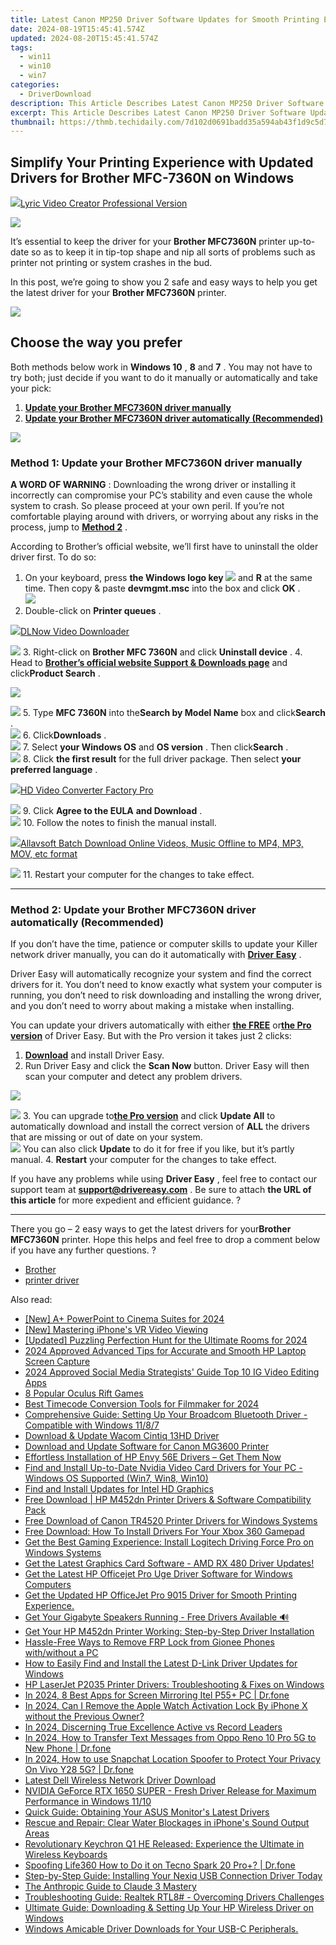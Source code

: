 ```yaml
---
title: Latest Canon MP250 Driver Software Updates for Smooth Printing Experience
date: 2024-08-19T15:45:41.574Z
updated: 2024-08-20T15:45:41.574Z
tags:
  - win11
  - win10
  - win7
categories:
  - DriverDownload
description: This Article Describes Latest Canon MP250 Driver Software Updates for Smooth Printing Experience
excerpt: This Article Describes Latest Canon MP250 Driver Software Updates for Smooth Printing Experience
thumbnail: https://thmb.techidaily.com/7d102d0691badd35a594ab43f1d9c5d7fc8e7e61fc0122cfbf6ee1f44ab5a17c.jpg
---
```


## Simplify Your Printing Experience with Updated Drivers for Brother MFC-7360N on Windows

<!-- affiliate ads begin -->
<a href="https://secure.2checkout.com/order/checkout.php?PRODS=11224199&QTY=1&AFFILIATE=108875&CART=1"><img src="https://secure.avangate.com/images/merchant/e09fdffe648a30658a9657bbed7b2388/products/copy_boxshot_lyricvideo.png" border="0">Lyric Video Creator Professional Version</a>
<!-- affiliate ads end -->
![](https://images.drivereasy.com/wp-content/uploads/2018/08/img_5b860d7154ba4.jpg)

 It’s essential to keep the driver for your **Brother MFC7360N** printer up-to-date so as to keep it in tip-top shape and nip all sorts of problems such as printer not printing or system crashes in the bud.

 In this post, we’re going to show you 2 safe and easy ways to help you get the latest driver for your **Brother MFC7360N** printer.

<!-- affiliate ads begin -->
<a href="https://estore.winxdvd.com/order/checkout.php?PRODS=12653808&QTY=1&AFFILIATE=108875&CART=1"><img src="https://www.winxdvd.com/affiliate/new-banner/wt-500x500.jpg" border="0"></a>
<!-- affiliate ads end -->
## Choose the way you prefer

 Both methods below work in **Windows 10** , **8** and **7** . You may not have to try both; just decide if you want to do it manually or automatically and take your pick:

1. [**Update your Brother MFC7360N driver manually**](https://tools.techidaily.com/drivereasy/download/)
2. [**Update your Brother MFC7360N driver automatically (Recommended)**](https://tools.techidaily.com/drivereasy/download/)

<!-- affiliate ads begin -->
<a href="https://secure.2checkout.com/order/checkout.php?PRODS=4940312&QTY=1&AFFILIATE=108875&CART=1"><img src="https://secure.avangate.com/images/merchant/333ac5d90817d69113471fbb6e531bee/sps-partnership-728x90eng.png" border="0"></a>
<!-- affiliate ads end -->
### Method 1: Update your Brother MFC7360N driver manually

**A WORD OF WARNING** : Downloading the wrong driver or installing it incorrectly can compromise your PC’s stability and even cause the whole system to crash. So please proceed at your own peril. If you’re not comfortable playing around with drivers, or worrying about any risks in the process, jump to [**Method 2**](https://tools.techidaily.com/drivereasy/download/) .

 According to Brother’s official website, we’ll first have to uninstall the older driver first. To do so:

1. On your keyboard, press   **the Windows logo key  ![](https://images.drivereasy.com/wp-content/uploads/2018/04/img_5ae0331bc08e4.png)**  and **R**  at the same time. Then copy & paste **devmgmt.msc** into the box and click   **OK**  .  
![](https://images.drivereasy.com/wp-content/uploads/2018/05/img_5afb9c1b96ba9.png)
2. Double-click on **Printer queues** .  
<!-- affiliate ads begin -->
<a href="https://secure.2checkout.com/order/checkout.php?PRODS=4712430&QTY=1&AFFILIATE=108875&CART=1"><img src="https://secure.avangate.com/images/merchant/c404a5adbf90e09631678b13b05d9d7a/products/dlnow_256.png" border="0">DLNow Video Downloader</a>
<!-- affiliate ads end -->
![](https://images.drivereasy.com/wp-content/uploads/2018/06/img_5b1a5b86a48f2.jpg)
3. Right-click on **Brother MFC 7360N** and click **Uninstall device** .
4. Head to **[Brother’s official website Support & Downloads page](http://support.brother.com/g/b/countrytop.aspx?c=us&lang=en)**  and click**Product Search** .  
<!-- affiliate ads begin -->
<a href="https://shop.systoolsgroup.com/affiliate.php?ACCOUNT=SYSTOOBY&AFFILIATE=108875&PATH=https%3A%2F%2Fwww.systoolsgroup.com%3FAFFILIATE%3D108875%26RESOURCE%3DSysTools%2BGmail%2BBackup"><img src="https://www.systoolsgroup.com/box/gmail-backup.png" border="0"></a>
<!-- affiliate ads end -->
![](https://images.drivereasy.com/wp-content/uploads/2018/09/img_5b91f9dbc2b1f.jpg)
5. Type **MFC 7360N** into the**Search by Model Name** box and click**Search** .  
![](https://images.drivereasy.com/wp-content/uploads/2018/09/img_5b92163d78f96.jpg)
6. Click**Downloads** .  
![](https://images.drivereasy.com/wp-content/uploads/2018/09/img_5b92169633e75.jpg)
7. Select **your Windows OS**   and **OS version** . Then click**Search** .  
![](https://images.drivereasy.com/wp-content/uploads/2018/09/img_5b921713414d6.jpg)
8. Click **the first result**   for the full driver package. Then select **your preferred language** .  
<!-- affiliate ads begin -->
<a href="https://secure.2checkout.com/order/checkout.php?PRODS=4537546&QTY=1&AFFILIATE=108875&CART=1"><img src="https://secure.avangate.com/images/merchant/4b0a0290ad7df100b77e86839989a75e/products/7_copy_2_2_hdpro.png" border="0">HD Video Converter Factory Pro</a>
<!-- affiliate ads end -->
![](https://images.drivereasy.com/wp-content/uploads/2018/08/img_5b8613a0a97a4.jpg)
9. Click **Agree to the EULA**  **and Download** .  
![](https://images.drivereasy.com/wp-content/uploads/2018/08/img_5b8613f9ec314.jpg)
10. Follow the notes to finish the manual install.  
<!-- affiliate ads begin -->
<a href="https://secure.2checkout.com/order/checkout.php?PRODS=4631056&QTY=1&AFFILIATE=108875&CART=1"><img src="https://secure.avangate.com/images/merchant/997e65474a248252883b485717f7d098/products/buy-windows.png" border="0">Allavsoft Batch Download Online Videos, Music Offline to MP4, MP3, MOV, etc format </a>
<!-- affiliate ads end -->
![](https://images.drivereasy.com/wp-content/uploads/2018/08/img_5b861455df55e.jpg)
11. Restart your computer for the changes to take effect.

---

### Method 2: Update your Brother MFC7360N driver automatically (Recommended)

 If you don’t have the time, patience or computer skills to update your Killer network  driver manually, you can do it automatically with **[Driver Easy](https://tools.techidaily.com/drivereasy/download/)**  .

 Driver Easy will automatically recognize your system and find the correct drivers for it. You don’t need to know exactly what system your computer is running, you don’t need to risk downloading and installing the wrong driver, and you don’t need to worry about making a mistake when installing.

 You can update your drivers automatically with either **[the FREE](https://tools.techidaily.com/drivereasy/download/)**  or[**the Pro version**](https://tools.techidaily.com/drivereasy/download/) of Driver Easy. But with the Pro version it takes just 2 clicks:

1. **[Download](https://tools.techidaily.com/drivereasy/download/)**  and install Driver Easy.
2. Run Driver Easy and click the **Scan Now** button. Driver Easy will then scan your computer and detect any problem drivers.  
<!-- affiliate ads begin -->
<a href="https://store.massmailsoftware.com/order/checkout.php?PRODS=1047974&QTY=1&AFFILIATE=108875&CART=1"><img src="https://secure.avangate.com/images/merchant/dc87c13749315c7217cdc4ac692e704c/banera_for_partners-04_%281%29.jpg" border="0"></a>
<!-- affiliate ads end -->
![](https://images.drivereasy.com/wp-content/uploads/2018/07/img_5b5aefd675a7c.jpg)
3. You can upgrade to[**the Pro version**](https://tools.techidaily.com/drivereasy/download/) and click **Update All** to automatically download and install the correct version of **ALL**  the drivers that are missing or out of date on your system.  
![](https://images.drivereasy.com/wp-content/uploads/2018/09/img_5b92188ba032e.jpg) You can also click **Update** to do it for free if you like, but it’s partly manual.
4. **Restart**   your computer for the changes to take effect.

 If you have any problems while using **Driver Easy** , feel free to contact our support team at **<support@drivereasy.com>** . Be sure to attach **the URL of this article**  for more expedient and efficient guidance. ?

---

 There you go – 2 easy ways to get the latest drivers for your**Brother MFC7360N**  printer. Hope this helps and feel free to drop a comment below if you have any further questions. ?

* [Brother](https://tools.techidaily.com/drivereasy/download/)
* [printer driver](https://tools.techidaily.com/drivereasy/download/)

<ins class="adsbygoogle"
     style="display:block"
     data-ad-format="autorelaxed"
     data-ad-client="ca-pub-7571918770474297"
     data-ad-slot="1223367746"></ins>



<ins class="adsbygoogle"
     style="display:block"
     data-ad-client="ca-pub-7571918770474297"
     data-ad-slot="8358498916"
     data-ad-format="auto"
     data-full-width-responsive="true"></ins>

<span class="atpl-alsoreadstyle">Also read:</span>
<div><ul>
<li><a href="https://screen-recording.techidaily.com/new-aplus-powerpoint-to-cinema-suites-for-2024/"><u>[New] A+ PowerPoint to Cinema Suites for 2024</u></a></li>
<li><a href="https://extra-support.techidaily.com/new-mastering-iphones-vr-video-viewing/"><u>[New] Mastering iPhone's VR Video Viewing</u></a></li>
<li><a href="https://screen-activity-recording.techidaily.com/updated-puzzling-perfection-hunt-for-the-ultimate-rooms-for-2024/"><u>[Updated] Puzzling Perfection  Hunt for the Ultimate Rooms for 2024</u></a></li>
<li><a href="https://screen-mirroring-recording.techidaily.com/2024-approved-advanced-tips-for-accurate-and-smooth-hp-laptop-screen-capture/"><u>2024 Approved  Advanced Tips for Accurate and Smooth HP Laptop Screen Capture</u></a></li>
<li><a href="https://instagram-video-files.techidaily.com/2024-approved-social-media-strategists-guide-top-10-ig-video-editing-apps/"><u>2024 Approved  Social Media Strategists' Guide  Top 10 IG Video Editing Apps</u></a></li>
<li><a href="https://vp-tips.techidaily.com/8-popular-oculus-rift-games/"><u>8 Popular Oculus Rift Games</u></a></li>
<li><a href="https://smart-video-creator.techidaily.com/best-timecode-conversion-tools-for-filmmaker-for-2024/"><u>Best Timecode Conversion Tools for Filmmaker for 2024</u></a></li>
<li><a href="https://driver-download.techidaily.com/comprehensive-guide-setting-up-your-broadcom-bluetooth-driver-compatible-with-windows-1187/"><u>Comprehensive Guide: Setting Up Your Broadcom Bluetooth Driver - Compatible with Windows 11/8/7</u></a></li>
<li><a href="https://driver-download.techidaily.com/download-and-update-wacom-cintiq-13hd-driver/"><u>Download & Update Wacom Cintiq 13HD Driver</u></a></li>
<li><a href="https://driver-download.techidaily.com/download-and-update-software-for-canon-mg3600-printer/"><u>Download and Update Software for Canon MG3600 Printer</u></a></li>
<li><a href="https://driver-download.techidaily.com/1722976400104-effortless-installation-of-hp-envy-56e-drivers-get-them-now/"><u>Effortless Installation of HP Envy 56E Drivers – Get Them Now</u></a></li>
<li><a href="https://driver-download.techidaily.com/find-and-install-up-to-date-nvidia-video-card-drivers-for-your-pc-windows-os-supported-win7-win8-win10/"><u>Find and Install Up-to-Date Nvidia Video Card Drivers for Your PC - Windows OS Supported (Win7, Win8, Win10)</u></a></li>
<li><a href="https://driver-download.techidaily.com/find-and-install-updates-for-intel-hd-graphics/"><u>Find and Install Updates for Intel HD Graphics</u></a></li>
<li><a href="https://driver-download.techidaily.com/free-download-hp-m452dn-printer-drivers-and-software-compatibility-pack/"><u>Free Download | HP M452dn Printer Drivers & Software Compatibility Pack</u></a></li>
<li><a href="https://driver-download.techidaily.com/free-download-of-canon-tr4520-printer-drivers-for-windows-systems/"><u>Free Download of Canon TR4520 Printer Drivers for Windows Systems</u></a></li>
<li><a href="https://driver-download.techidaily.com/free-download-how-to-install-drivers-for-your-xbox-360-gamepad/"><u>Free Download: How To Install Drivers For Your Xbox 360 Gamepad</u></a></li>
<li><a href="https://driver-download.techidaily.com/get-the-best-gaming-experience-install-logitech-driving-force-pro-on-windows-systems/"><u>Get the Best Gaming Experience: Install Logitech Driving Force Pro on Windows Systems</u></a></li>
<li><a href="https://driver-download.techidaily.com/1722956336403-get-the-latest-graphics-card-software-amd-rx-480-driver-updates/"><u>Get the Latest Graphics Card Software - AMD RX 480 Driver Updates!</u></a></li>
<li><a href="https://driver-download.techidaily.com/get-the-latest-hp-officejet-pro-uge-driver-software-for-windows-computers/"><u>Get the Latest HP Officejet Pro Uge Driver Software for Windows Computers</u></a></li>
<li><a href="https://driver-download.techidaily.com/get-the-updated-hp-officejet-pro-9015-driver-for-smooth-printing-experience/"><u>Get the Updated HP OfficeJet Pro 9015 Driver for Smooth Printing Experience.</u></a></li>
<li><a href="https://driver-download.techidaily.com/get-your-gigabyte-speakers-running-free-drivers-available/"><u>Get Your Gigabyte Speakers Running - Free Drivers Available 🔊</u></a></li>
<li><a href="https://driver-download.techidaily.com/get-your-hp-m452dn-printer-working-step-by-step-driver-installation/"><u>Get Your HP M452dn Printer Working: Step-by-Step Driver Installation</u></a></li>
<li><a href="https://android-frp.techidaily.com/hassle-free-ways-to-remove-frp-lock-from-gionee-phones-withwithout-a-pc-by-drfone-android/"><u>Hassle-Free Ways to Remove FRP Lock from Gionee Phones with/without a PC</u></a></li>
<li><a href="https://driver-download.techidaily.com/how-to-easily-find-and-install-the-latest-d-link-driver-updates-for-windows/"><u>How to Easily Find and Install the Latest D-Link Driver Updates for Windows</u></a></li>
<li><a href="https://driver-download.techidaily.com/hp-laserjet-p2035-printer-drivers-troubleshooting-and-fixes-on-windows/"><u>HP LaserJet P2035 Printer Drivers: Troubleshooting & Fixes on Windows</u></a></li>
<li><a href="https://screen-mirror.techidaily.com/in-2024-8-best-apps-for-screen-mirroring-itel-p55plus-pc-drfone-by-drfone-android/"><u>In 2024, 8 Best Apps for Screen Mirroring Itel P55+ PC | Dr.fone</u></a></li>
<li><a href="https://apple-account.techidaily.com/in-2024-can-i-remove-the-apple-watch-activation-lock-by-iphone-x-without-the-previous-owner-by-drfone-ios/"><u>In 2024, Can I Remove the Apple Watch Activation Lock By iPhone X without the Previous Owner?</u></a></li>
<li><a href="https://screen-sharing-recording.techidaily.com/in-2024-discerning-true-excellence-active-vs-record-leaders/"><u>In 2024, Discerning True Excellence  Active vs Record Leaders</u></a></li>
<li><a href="https://android-transfer.techidaily.com/in-2024-how-to-transfer-text-messages-from-oppo-reno-10-pro-5g-to-new-phone-drfone-by-drfone-transfer-from-android-transfer-from-android/"><u>In 2024, How to Transfer Text Messages from Oppo Reno 10 Pro 5G to New Phone | Dr.fone</u></a></li>
<li><a href="https://phone-solutions.techidaily.com/in-2024-how-to-use-snapchat-location-spoofer-to-protect-your-privacy-on-vivo-y28-5g-drfone-by-drfone-virtual-android/"><u>In 2024, How to use Snapchat Location Spoofer to Protect Your Privacy On Vivo Y28 5G? | Dr.fone</u></a></li>
<li><a href="https://driver-download.techidaily.com/latest-dell-wireless-network-driver-download/"><u>Latest Dell Wireless Network Driver Download</u></a></li>
<li><a href="https://driver-download.techidaily.com/nvidia-geforce-rtx-1650-super-fresh-driver-release-for-maximum-performance-in-windows-1110/"><u>NVIDIA GeForce RTX 1650 SUPER - Fresh Driver Release for Maximum Performance in Windows 11/10</u></a></li>
<li><a href="https://driver-download.techidaily.com/quick-guide-obtaining-your-asus-monitors-latest-drivers/"><u>Quick Guide: Obtaining Your ASUS Monitor's Latest Drivers</u></a></li>
<li><a href="https://fox-that.techidaily.com/rescue-and-repair-clear-water-blockages-in-iphones-sound-output-areas/"><u>Rescue and Repair: Clear Water Blockages in iPhone's Sound Output Areas</u></a></li>
<li><a href="https://hardware-reviews.techidaily.com/revolutionary-keychron-q1-he-released-experience-the-ultimate-in-wireless-keyboards/"><u>Revolutionary Keychron Q1 HE Released: Experience the Ultimate in Wireless Keyboards</u></a></li>
<li><a href="https://fake-location.techidaily.com/spoofing-life360-how-to-do-it-on-tecno-spark-20-proplus-drfone-by-drfone-virtual-android/"><u>Spoofing Life360 How to Do it on Tecno Spark 20 Pro+? | Dr.fone</u></a></li>
<li><a href="https://driver-download.techidaily.com/step-by-step-guide-installing-your-nexiq-usb-connection-driver-today/"><u>Step-by-Step Guide: Installing Your Nexiq USB Connection Driver Today</u></a></li>
<li><a href="https://tech-revival.techidaily.com/the-anthropic-guide-to-claude-3-mastery/"><u>The Anthropic Guide to Claude 3 Mastery</u></a></li>
<li><a href="https://driver-download.techidaily.com/troubleshooting-guide-realtek-rtl8-overcoming-drivers-challenges/"><u>Troubleshooting Guide: Realtek RTL8# - Overcoming Drivers Challenges</u></a></li>
<li><a href="https://driver-download.techidaily.com/ultimate-guide-downloading-and-setting-up-your-hp-wireless-driver-on-windows/"><u>Ultimate Guide: Downloading & Setting Up Your HP Wireless Driver on Windows</u></a></li>
<li><a href="https://driver-download.techidaily.com/windows-amicable-driver-downloads-for-your-usb-c-peripherals/"><u>Windows Amicable Driver Downloads for Your USB-C Peripherals.</u></a></li>
</ul></div>
